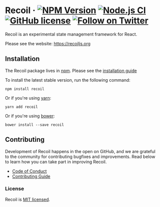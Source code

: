 # Recoil &middot; [![NPM Version](https://img.shields.io/npm/v/recoil)](https://www.npmjs.com/package/recoil) [![Node.js CI](https://github.com/facebookexperimental/Recoil/workflows/Node.js%20CI/badge.svg)](https://github.com/facebookexperimental/Recoil/actions) [![GitHub license](https://img.shields.io/badge/license-MIT-blue.svg)](https://github.com/facebookexperimental/Recoil/blob/main/LICENSE) [![Follow on Twitter](https://img.shields.io/twitter/follow/recoiljs?label=Follow%20Recoil&style=social)](https://twitter.com/recoiljs)

Recoil is an experimental state management framework for React.

Please see the website: https://recoiljs.org

## Installation

The Recoil package lives in [npm](https://www.npmjs.com/get-npm).  Please see the [installation guide](https://recoiljs.org/docs/introduction/installation)


To install the latest stable version, run the following command:

```shell
npm install recoil
```

Or if you're using [yarn](https://classic.yarnpkg.com/en/docs/install/):

```shell
yarn add recoil
```

Or if you're using [bower](https://bower.io/#install-bower):

```shell
bower install --save recoil
```

## Contributing

Development of Recoil happens in the open on GitHub, and we are grateful to the community for contributing bugfixes and improvements. Read below to learn how you can take part in improving Recoil.

- [Code of Conduct](./CODE_OF_CONDUCT.md)
- [Contributing Guide](./CONTRIBUTING.md)

### License

Recoil is [MIT licensed](./LICENSE).

